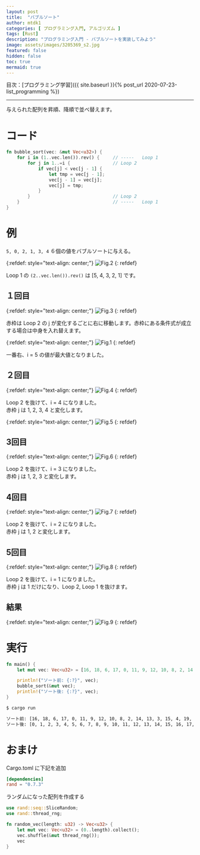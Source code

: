 ```yaml
---
layout: post
title:  "バブルソート"
author: mtdk1
categories: [ プログラミング入門, アルゴリズム ]
tags: [Rust]
description: "プログラミング入門 - バブルソートを実装してみよう"
image: assets/images/3205369_s2.jpg
featured: false
hidden: false
toc: true
mermaid: true
---
```


目次：[プログラミング学習]({{ site.baseurl }}{% post_url 2020-07-23-list_programming %})

---

与えられた配列を昇順、降順で並べ替えます。

# コード

```rust
fn bubble_sort(vec: &mut Vec<u32>) {
    for i in (1..vec.len()).rev() {     // -----   Loop 1
        for j in 1..=i {                // Loop 2 
            if vec[j] < vec[j - 1] {    
                let tmp = vec[j - 1];   
                vec[j - 1] = vec[j];    
                vec[j] = tmp;           
            }                           
        }                               // Loop 2   
    }                                   // -----   Loop 1
}
```

# 例

```5, 0, 2, 1, 3, 4``` ６個の値をバブルソートに与える。

{:refdef: style="text-align: center;"}
![Fig.2]({{site.baseurl}}/assets/images/bubblesort/bs002.svg)
{: refdef}

Loop 1 の ```(2..vec.len()).rev()``` は [5, 4, 3, 2, 1] です。

## １回目

{:refdef: style="text-align: center;"}
![Fig.3]({{site.baseurl}}/assets/images/bubblesort/bs003.svg)
{: refdef}

赤枠は Loop 2 の j が変化するごとに右に移動します。赤枠にある条件式が成立する場合は中身を入れ替えます。


{:refdef: style="text-align: center;"}
![Fig.1]({{site.baseurl}}/assets/images/bubblesort/bs001.svg)
{: refdef}

一番右、i = 5 の値が最大値となりました。

## ２回目

{:refdef: style="text-align: center;"}
![Fig.4]({{site.baseurl}}/assets/images/bubblesort/bs004.svg)
{: refdef}

Loop 2 を抜けて、i = 4 になりました。<br>
赤枠 j は 1, 2, 3, 4 と変化します。


{:refdef: style="text-align: center;"}
![Fig.5]({{site.baseurl}}/assets/images/bubblesort/bs005.svg)
{: refdef}

## 3回目

{:refdef: style="text-align: center;"}
![Fig.6]({{site.baseurl}}/assets/images/bubblesort/bs006.svg)
{: refdef}

Loop 2 を抜けて、i = 3 になりました。<br>
赤枠 j は 1, 2, 3 と変化します。

## 4回目

{:refdef: style="text-align: center;"}
![Fig.7]({{site.baseurl}}/assets/images/bubblesort/bs007.svg)
{: refdef}

Loop 2 を抜けて、i = 2 になりました。<br>
赤枠 j は 1, 2 と変化します。

## 5回目

{:refdef: style="text-align: center;"}
![Fig.8]({{site.baseurl}}/assets/images/bubblesort/bs008.svg)
{: refdef}

Loop 2 を抜けて、i = 1 になりました。<br>
赤枠 j は 1 だけになり、Loop 2, Loop 1 を抜けます。

## 結果

{:refdef: style="text-align: center;"}
![Fig.9]({{site.baseurl}}/assets/images/bubblesort/bs009.svg)
{: refdef}

# 実行

```rust
fn main() {
    let mut vec: Vec<u32> = [16, 18, 6, 17, 0, 11, 9, 12, 10, 8, 2, 14, 13, 3, 15, 4, 19, 5, 1, 7].to_vec();

    println!("ソート前: {:?}", vec);
    bubble_sort(&mut vec);
    println!("ソート後: {:?}", vec);
}
```

```bash
$ cargo run

ソート前: [16, 18, 6, 17, 0, 11, 9, 12, 10, 8, 2, 14, 13, 3, 15, 4, 19, 5, 1, 7]
ソート後: [0, 1, 2, 3, 4, 5, 6, 7, 8, 9, 10, 11, 12, 13, 14, 15, 16, 17, 18, 19]
```

# おまけ

Cargo.toml に下記を追加
```toml
[dependencies]
rand = "0.7.3"
```

ランダムになった配列を作成する

```rust
use rand::seq::SliceRandom;
use rand::thread_rng;

fn random_vec(length: u32) -> Vec<u32> {
    let mut vec: Vec<u32> = (0..length).collect();
    vec.shuffle(&mut thread_rng());
    vec
}
```

